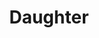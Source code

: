 ---
title: "Daughter"
summary: "Daughter is an English indie folk trio. Fronted by North London native Elena Tonra , the band was formed in 2010 after the addition of Swiss guitarist Igor Haefeli and drummer Remi Aguilella from France. They have released four EPs and three albums, and are currently signed to Glassnote and 4AD . After playing the local London circuit, they toured supporting Ben Howard around Europe and have since played headlining tours around North America, Europe and Australia."
image: "daughter.jpg"
apple_music_artist_url: "https://music.apple.com/gb/artist/daughter/469701923"
wikipedia_url: "https://en.wikipedia.org/wiki/Daughter_(band)"
---
